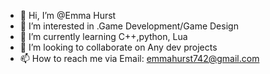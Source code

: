 - 👋 Hi, I’m @Emma Hurst
- 👀 I’m interested in .Game Development/Game Design
- 🌱 I’m currently learning  C++,python, Lua
- 💞️ I’m looking to collaborate on Any dev projects 
- 📫 How to reach me via Email: emmahurst742@gmail.com 

<!---
Emmahurst/Emmahurst is a ✨ special ✨ repository because its `README.md` (this file) appears on your GitHub profile.
You can click the Preview link to take a look at your changes.
--->
